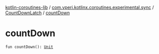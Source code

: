 [kotlin-coroutines-lib](../../index.md) / [com.vperi.kotlinx.coroutines.experimental.sync](../index.md) / [CountDownLatch](index.md) / [countDown](./count-down.md)

# countDown

`fun countDown(): `[`Unit`](https://kotlinlang.org/api/latest/jvm/stdlib/kotlin/-unit/index.html)